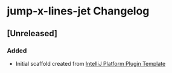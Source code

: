 <!-- Keep a Changelog guide -> https://keepachangelog.com -->

# jump-x-lines-jet Changelog

## [Unreleased]
### Added
- Initial scaffold created from [IntelliJ Platform Plugin Template](https://github.com/JetBrains/intellij-platform-plugin-template)
